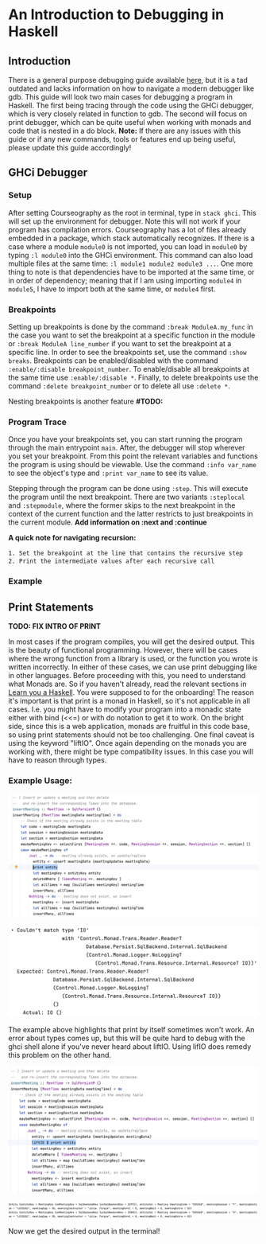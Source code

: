 # An Introduction to Debugging in Haskell

## Introduction

There is a general purpose debugging guide available [here](https://wiki.haskell.org/Debugging), but it
is a tad outdated and lacks information on how to navigate a modern debugger like gdb. This guide will look two main
cases for debugging a program in Haskell. The first being tracing through the code using the GHCi debugger, which is
very closely related in function to gdb. The second will focus on print debugger, which can be quite useful when
working with monads and code that is nested in a do block. **Note:** If there are any issues with this guide or if any
new commands, tools or features end up being useful, please update this guide accordingly!

## GHCi Debugger

### Setup

After setting Courseography as the root in terminal, type in `stack ghci`. This will set up the environment for
debugger. Note this will not work if your program has compilation errors. Courseography has a lot of files already
embedded in a package, which stack automatically recognizes. If there is a case where a module `module0` is not imported,
you can load in `module0` by typing `:l module0` into the GHCi environment. This command can also load multiple files
at the same time: `:l module1 module2 module3 ...`. One more thing to note is that dependencies have to be imported at
the same time, or in order of dependency; meaning that if I am using importing `module4` in `module5`, I have to import
both at the same time, or `module4` first.

### Breakpoints

Setting up breakpoints is done by the command `:break ModuleA.my_func` in the case you want to set the breakpoint at
a specific function in the module or `:break ModuleA line_number` if you want to set the breakpoint at a specific line.
In order to see the breakpoints set, use the command `:show breaks`. Breakpoints can be enabled/disabled with the
command `:enable/:disable breakpoint_number`. To enable/disable all breakpoints at the same time use
`:enable/:disable *`. Finally, to delete breakpoints use the command `:delete breakpoint_number` or to delete all use
`:delete *`.

Nesting breakpoints is another feature **#TODO:**

### Program Trace

Once you have your breakpoints set, you can start running the program through the main entrypoint `main`. After, the
debugger will stop wherever you set your breakpoint. From this point the relevant variables and functions the program
is using should be viewable. Use the command `:info var_name` to see the object's type and `:print var_name` to see its
value.

Stepping through the program can be done using `:step`. This will execute the program until the next breakpoint. There
are two variants `:steplocal` and `:stepmodule`, where the former skips to the next breakpoint in the context of the
current function and the latter restricts to just breakpoints in the current module. **Add information on :next and
:continue**

**A quick note for navigating recursion:**

    1. Set the breakpoint at the line that contains the recursive step
    2. Print the intermediate values after each recursive call

### Example

## Print Statements

**TODO: FIX INTRO OF PRINT**

In most cases if the program compiles, you will get the desired output. This is the beauty of functional
programming. However, there will be cases where the wrong function from a library is used, or the function
you wrote is written incorrectly. In either of these cases, we can use print debugging like in other languages.
Before proceeding with this, you need to understand what Monads are. So if you haven't already, read the relevant
sections in [Learn you a Haskell](https://learnyouahaskell.github.io/chapters.html). You were supposed to for the
onboarding! The reason it's important is that print is a monad in Haskell, so it's not applicable in all cases. I.e.
you might have to modify your program into a monadic state either with bind (<<=) or with do notation to get it to
work. On the bright side, since this is a web application, monads are fruitful in this code base, so using print
statements should not be too challenging. One final caveat is using the keyword "liftIO". Once again depending on
the monads you are working with, there might be type compatibility issues. In this case you will have to reason
through types.

### Example Usage:

![image](images/print.png)

![image](images/print_error.png)

The example above highlights that print by itself sometimes won't work. An error about types comes up, but this
will be quite hard to debug with the ghci shell alone if you've never heard about liftIO. Using lifIO does remedy
this problem on the other hand.

![image](images/liftIO.png)

![image](images/fixed_print.png)

Now we get the desired output in the terminal!
